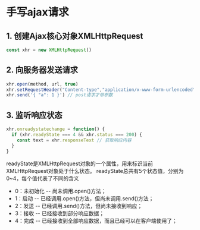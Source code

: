 # 手写ajax请求
## 1. 创建Ajax核心对象XMLHttpRequest

```js
const xhr = new XMLHttpRequest()
```

## 2. 向服务器发送请求
```js
xhr.open(method, url, true)
xhr.setRequestHeader("Content-type","application/x-www-form-urlencoded");  
xhr.send('{ "a": 1 }') // post请求才带参数
```

## 3. 监听响应状态
```js
xhr.onreadystatechange = function() {
  if (xhr.readyState === 4 && xhr.status === 200) {
    const text = xhr.responseText // 获取响应内容
  }
}
```
readyState是XMLHttpRequest对象的一个属性，用来标识当前XMLHttpRequest对象处于什么状态。
readyState总共有5个状态值，分别为0~4，每个值代表了不同的含义

+ 0：未初始化 -- 尚未调用.open()方法；
+ 1：启动 -- 已经调用.open()方法，但尚未调用.send()方法；
+ 2：发送 -- 已经调用.send()方法，但尚未接收到响应；
+ 3：接收 -- 已经接收到部分响应数据；
+ 4：完成 -- 已经接收到全部响应数据，而且已经可以在客户端使用了；